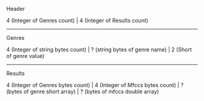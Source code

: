 Header

4 (Integer of Genres count) | 4 (Integer of Results count)

------------------------------------------------------------------------------------------------

Genres 

4 (Integer of string bytes count) | ? (string bytes of genre name) | 2 (Short of genre value)

-------------------------------------------------------------------------------------------------

Results

4 (Integer of Genres bytes count) | 4 (Integer of Mfccs bytes count) | ? (bytes of genre short array) | ? (bytes of mfccs double array)